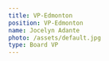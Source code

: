 ```yaml
---
title: VP-Edmonton
position: VP-Edmonton
name: Jocelyn Adante
photo: /assets/default.jpg
type: Board VP
---
```

